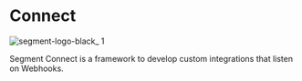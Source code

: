 # Connect

![segment-logo-black_ 1](https://cloud.githubusercontent.com/assets/3118335/15909606/e01a7b58-2d7b-11e6-92f5-418466b8b902.png)

Segment Connect is a framework to develop custom integrations that listen on Webhooks.
